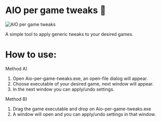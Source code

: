 # AIO per game tweaks 🚀

![AIO per game tweaks](https://imgur.com/iVUsp2m.png)

A simple tool to apply generic tweaks to your desired games.


# How to use:
Method A) 
1. Open Aio-per-game-tweaks.exe, an open-file dialog will appear. 
2. Choose executable of your desired game, next window will appear.
3. In the next window you can apply/undo settings.

Method B)
1. Drag the game executable and drop on Aio-per-game-tweaks.exe
2. A window will open and you can apply/undo settings in that window.

